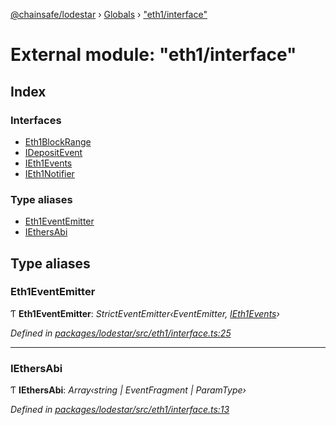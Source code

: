 [@chainsafe/lodestar](../README.md) › [Globals](../globals.md) › ["eth1/interface"](_eth1_interface_.md)

# External module: "eth1/interface"

## Index

### Interfaces

* [Eth1BlockRange](../interfaces/_eth1_interface_.eth1blockrange.md)
* [IDepositEvent](../interfaces/_eth1_interface_.idepositevent.md)
* [IEth1Events](../interfaces/_eth1_interface_.ieth1events.md)
* [IEth1Notifier](../interfaces/_eth1_interface_.ieth1notifier.md)

### Type aliases

* [Eth1EventEmitter](_eth1_interface_.md#eth1eventemitter)
* [IEthersAbi](_eth1_interface_.md#iethersabi)

## Type aliases

###  Eth1EventEmitter

Ƭ **Eth1EventEmitter**: *StrictEventEmitter‹EventEmitter, [IEth1Events](../interfaces/_eth1_interface_.ieth1events.md)›*

*Defined in [packages/lodestar/src/eth1/interface.ts:25](https://github.com/ChainSafe/lodestar/blob/53533586a/packages/lodestar/src/eth1/interface.ts#L25)*

___

###  IEthersAbi

Ƭ **IEthersAbi**: *Array‹string | EventFragment | ParamType›*

*Defined in [packages/lodestar/src/eth1/interface.ts:13](https://github.com/ChainSafe/lodestar/blob/53533586a/packages/lodestar/src/eth1/interface.ts#L13)*
